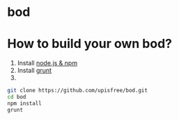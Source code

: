 bod
===

# How to build your own bod?
 1. Install [node.js & npm](https://github.com/joyent/node/wiki/Installation)
 2. Install [grunt](http://gruntjs.com/getting-started)
 3. 
```bash
git clone https://github.com/upisfree/bod.git
cd bod
npm install
grunt
```
